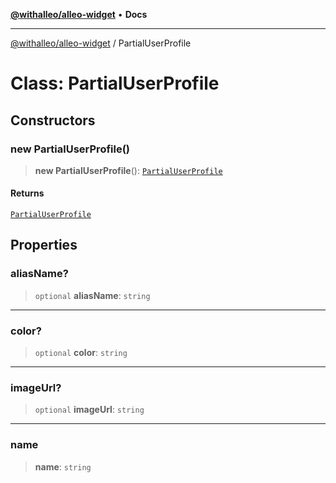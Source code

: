 [**@withalleo/alleo-widget**](../README.md) • **Docs**

***

[@withalleo/alleo-widget](../globals.md) / PartialUserProfile

# Class: PartialUserProfile

## Constructors

### new PartialUserProfile()

> **new PartialUserProfile**(): [`PartialUserProfile`](PartialUserProfile.md)

#### Returns

[`PartialUserProfile`](PartialUserProfile.md)

## Properties

### aliasName?

> `optional` **aliasName**: `string`

***

### color?

> `optional` **color**: `string`

***

### imageUrl?

> `optional` **imageUrl**: `string`

***

### name

> **name**: `string`
